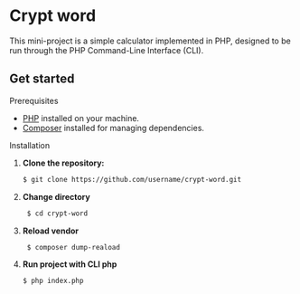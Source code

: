 # Crypt word

This mini-project is a simple calculator implemented in PHP, designed to be run through the PHP Command-Line Interface (CLI).

## Get started

Prerequisites

- [PHP](https://www.php.net/) installed on your machine.
- [Composer](https://getcomposer.org/) installed for managing dependencies.

Installation

1. **Clone the repository:**
   ```bash
   $ git clone https://github.com/username/crypt-word.git
2. **Change directory**
   ```bash
    $ cd crypt-word
2. **Reload vendor**
   ```bash
    $ composer dump-reaload
3. **Run project with CLI php**
     ```bash
    $ php index.php